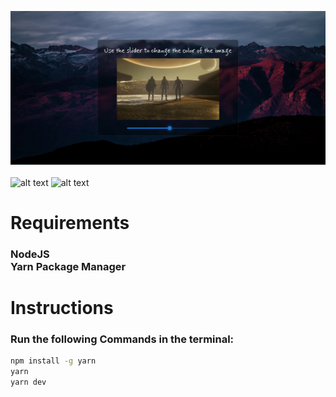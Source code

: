
![alt text](src/assets/sample.png "Demo")
</br>
</br>
![alt text](https://img.shields.io/badge/React-20232A?style=for-the-badge&logo=react&logoColor=61DAFB "ReactJS")
![alt text](https://img.shields.io/badge/NVIDIA-GTX1650-76B900?style=for-the-badge&logo=nvidia&logoColor=white "NVIDIA-GTX1650")


# Requirements

### NodeJS</br>Yarn Package Manager

# Instructions

### Run the following Commands in the terminal:
```bash
npm install -g yarn
yarn
yarn dev
```

